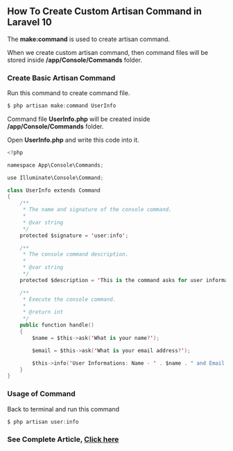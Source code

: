 
## How To Create Custom Artisan Command in Laravel 10

The __make:command__ is used to create artisan command.

When we create custom artisan command, then command files will be stored inside __/app/Console/Commands__ folder.

### Create Basic Artisan Command

Run this command to create command file.

```swift
$ php artisan make:command UserInfo
```

Command file __UserInfo.php__ will be created inside __/app/Console/Commands__ folder.

Open __UserInfo.php__ and write this code into it.

```swift
<?php

namespace App\Console\Commands;

use Illuminate\Console\Command;

class UserInfo extends Command
{
    /**
     * The name and signature of the console command.
     *
     * @var string
     */
    protected $signature = 'user:info';

    /**
     * The console command description.
     *
     * @var string
     */
    protected $description = 'This is the command asks for user information and display';

    /**
     * Execute the console command.
     *
     * @return int
     */
    public function handle()
    {
        $name = $this->ask('What is your name?');

        $email = $this->ask('What is your email address?');

        $this->info('User Informations: Name - ' . $name . " and Email - " . $email);
    }
}
```

### Usage of Command

Back to terminal and run this command

```swift
$ php artisan user:info
```

### See Complete Article, [Click here](https://onlinewebtutorblog.com/how-to-create-custom-artisan-command-in-laravel-10/)